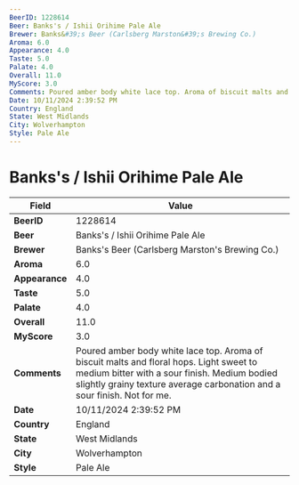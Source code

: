 ```yaml
---
BeerID: 1228614
Beer: Banks's / Ishii Orihime Pale Ale
Brewer: Banks&#39;s Beer (Carlsberg Marston&#39;s Brewing Co.)
Aroma: 6.0
Appearance: 4.0
Taste: 5.0
Palate: 4.0
Overall: 11.0
MyScore: 3.0
Comments: Poured amber body white lace top. Aroma of biscuit malts and floral hops.  Light sweet to medium bitter with a sour finish. Medium bodied slightly grainy texture average carbonation and a sour finish.  Not for me.
Date: 10/11/2024 2:39:52 PM
Country: England
State: West Midlands
City: Wolverhampton
Style: Pale Ale
---
```


# Banks's / Ishii Orihime Pale Ale

| Field         | Value |
|---------------|-------|
| **BeerID** | 1228614 |
| **Beer** | Banks's / Ishii Orihime Pale Ale |
| **Brewer** | Banks&#39;s Beer (Carlsberg Marston&#39;s Brewing Co.) |
| **Aroma** | 6.0 |
| **Appearance** | 4.0 |
| **Taste** | 5.0 |
| **Palate** | 4.0 |
| **Overall** | 11.0 |
| **MyScore** | 3.0 |
| **Comments** | Poured amber body white lace top. Aroma of biscuit malts and floral hops.  Light sweet to medium bitter with a sour finish. Medium bodied slightly grainy texture average carbonation and a sour finish.  Not for me. |
| **Date** | 10/11/2024 2:39:52 PM |
| **Country** | England |
| **State** | West Midlands |
| **City** | Wolverhampton |
| **Style** | Pale Ale |
